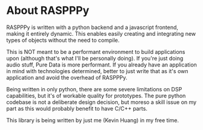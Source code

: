 # About RASPPPy

RASPPPy is written with a python backend and a javascript frontend, making it entirely dynamic. This enables easily creating and integrating new types of objects without the need to compile.

This is NOT meant to be a performant environment to build applications upon (although that's what I'll be personally doing). If you're just doing audio stuff, Pure Data is more performant. If you already have an application in mind with technologies determined, better to just write that as it's own application and avoid the overhead of RASPPPy. 

Being written in only python, there are some severe limitations on DSP capabilities, but it's of workable quality for prototypes. The pure python codebase is not a deliberate design decision, but moreso a skill issue on my part as this would probably benefit to have C/C++ parts.

This library is being written by just me (Kevin Huang) in my free time.